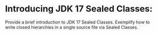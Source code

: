 # Introducing JDK 17 Sealed Classes:
Provide a brief introduction to JDK 17 Sealed Classes. Exemplify how to write closed hierarchies in a single source file via Sealed Classes.